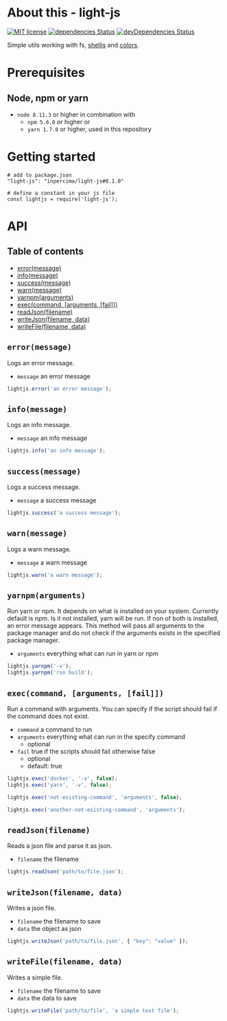 # About this - light-js
[![MIT license](https://img.shields.io/badge/license-MIT-blue.svg)](./LICENSE.md)
[![dependencies Status](https://david-dm.org/inpercima/swaaplate-tools/status.svg)](https://david-dm.org/inpercima/swaaplate-tools)
[![devDependencies Status](https://david-dm.org/inpercima/swaaplate-tools/dev-status.svg)](https://david-dm.org/inpercima/swaaplate-tools?type=dev)

Simple utils working with fs, [shelljs](https://github.com/shelljs/shelljs) and [colors](https://github.com/Marak/colors.js).

# Prerequisites
## Node, npm or yarn
* `node 8.11.3` or higher in combination with
  * `npm 5.6.0` or higher or
  * `yarn 1.7.0` or higher, used in this repository

# Getting started

```
# add to package.json
"light-js": "inpercima/light-js#0.1.0"

# define a constant in your js file
const lightjs = require('light-js');
```

# API
## Table of contents
* [error(message)](#errormessage)
* [info(message)](#infomessage)
* [success(message)](#successmessage)
* [warn(message)](#warnmessage)
* [yarnpm(arguments)](#yarnpmarguments)
* [exec(command, [arguments, [fail]])](#execcommand-arguments-fail)
* [readJson(filename)](#readjsonfilename)
* [writeJson(filename, data)](#writejsonfilename-data)
* [writeFile(filename, data)](#writefilefilename-data)

## `error(message)`
Logs an error message.
* `message` an error message

```javascript
lightjs.error('an error message');
```

## `info(message)`
Logs an info message.
* `message` an info message

```javascript
lightjs.info('an info message');
```

## `success(message)`
Logs a success message.
* `message` a success message

```javascript
lightjs.success('a success message');
```

## `warn(message)`
Logs a warn message.
* `message` a warn message

```javascript
lightjs.warn('a warn message');
```

## `yarnpm(arguments)`
Run yarn or npm. It depends on what is installed on your system. Currently default is npm. Is it not installed, yarn will be run.
If non of both is installed, an error message appears.
This method will pass all arguments to the package manager and do not check if the arguments exists in the specified package manager.
* `arguments` everything what can run in yarn or npm

```javascript
lightjs.yarnpm('-v');
lightjs.yarnpm('run build');
```

## `exec(command, [arguments, [fail]])`
Run a command with arguments. You can specify if the script should fail if the command does not exist.
* `command` a command to run
* `arguments` everything what can run in the specify command
  * optional
* `fail` true if the scripts should fail otherwise false
  * optional
  * default: true

```javascript
lightjs.exec('docker', '-v', false);
lightjs.exec('yarn', '-v', false);

lightjs.exec('not-existing-command', 'arguments', false);

lightjs.exec('another-not-existing-command', 'arguments');
```

## `readJson(filename)`
Reads a json file and parse it as json.
* `filename` the filename

```javascript
lightjs.readJson('path/to/file.json');
```

## `writeJson(filename, data)`
Writes a json file.
* `filename` the filename to save
* `data` the object as json

```javascript
lightjs.writeJson('path/to/file.json', { "key": "value" });
```

## `writeFile(filename, data)`
Writes a simple file.
* `filename` the filename to save
* `data` the data to save

```javascript
lightjs.writeFile('path/to/file', 'a simple text file');
```
